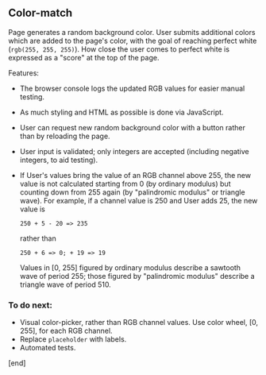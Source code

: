 ## Color-match

Page generates a random background color. User submits additional colors which are added to the page's color, with the goal of reaching perfect white (`rgb(255, 255, 255)`). How close the user comes to perfect white is expressed as a "score" at the top of the page.

Features:

 * The browser console logs the updated RGB values for easier manual testing.
 * As much styling and HTML as possible is done via JavaScript.
 * User can request new random background color with a button rather than by reloading the page.
 * User input is validated; only integers are accepted (including negative integers, to aid testing).
 * If User's values bring the value of an RGB channel above 255, the new value is not calculated starting from 0 (by ordinary modulus) but counting down from 255 again (by "palindromic modulus" or triangle wave). For example, if a channel value is 250 and User adds 25, the new value is 
 
   ```
   250 + 5 - 20 => 235
   ```

   rather than 

   ```
   250 + 6 => 0; + 19 => 19
   ```

   Values in [0, 255] figured by ordinary modulus describe a sawtooth wave of period 255; those figured by "palindromic modulus" describe a triangle wave of period 510.

### To do next:

 * Visual color-picker, rather than RGB channel values. Use color wheel, [0, 255], for each RGB channel.
 * Replace `placeholder` with labels.
 * Automated tests.

[end]

